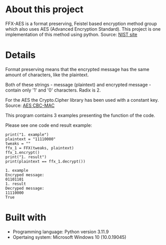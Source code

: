 # About this project
FFX-AES is a format preserving, Feistel based encryption method group which also uses AES (Advanced Encryption Standard).
This project is one implementation of this method using python.
Source: [NIST site](https://csrc.nist.gov/csrc/media/projects/block-cipher-techniques/documents/bcm/proposed-modes/ffx/ffx-spec.pdf)

# Details
Format preserving means that the encrypted message has the same amount of characters, like the plaintext.

Both of these strings - message (plaintext) and encrypted message - contain only '1' and '0' characters. Radix is 2.

For the AES the Crypto.Cipher library has been used with a constant key. Source: [AES CBC-MAC](https://pycryptodome.readthedocs.io/en/latest/src/cipher/modern.html#ccm-mode)

This program contains 3 examples presenting the function of the code.

Please see one code end result example:

```
print("1. example")
plaintext = "11110000"
tweaks = ""
ffx_1 = FFX(tweaks, plaintext)
ffx_1.encrypt()
print("1. result")
print(plaintext == ffx_1.decrypt())
```

```
1. example
Encryped message:
01101101
1. result
Decryped message:
11110000
True
```

# Built with
- Programming language: Python version 3.11.9
- Opertaing system: Microsoft Windows 10 (10.0.19045)



